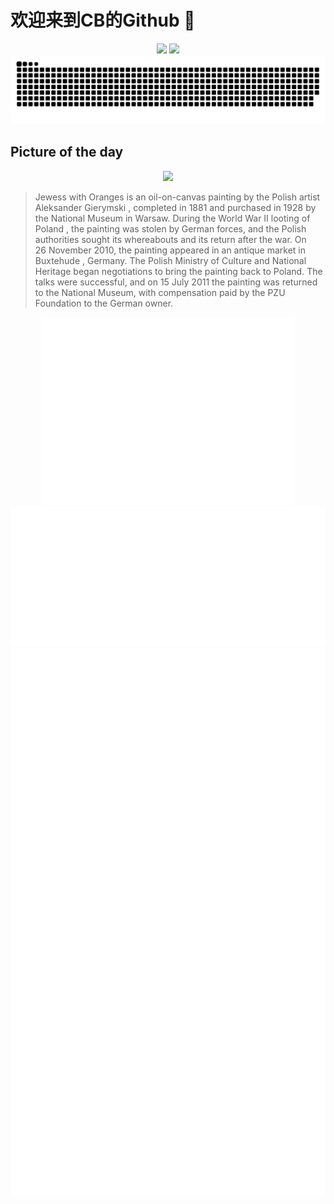 
# 欢迎来到CB的Github 👋

<div align="center">
  <img height="137px" src="https://github-readme-stats.vercel.app/api?username=SuperCB&show_icons=true&theme=radical" />
  <img height="137px" src="https://github-readme-stats.vercel.app/api/top-langs/?username=SuperCB&hide_title=true&hide_border=true&layout=compact&langs_count=6&text_color=000&icon_color=fff" />
</div>


<div align="center">
    <img src="./contribution-snake/github-contribution-grid-snake.svg" />
</div>



## Picture of the day
<div align="center">
  <img width=400px src="https://upload.wikimedia.org/wikipedia/commons/thumb/e/e7/Aleksander_Gierymski_-_Jewish_woman_selling_oranges_-_Google_Art_Project.jpg/525px-Aleksander_Gierymski_-_Jewish_woman_selling_oranges_-_Google_Art_Project.jpg" />
</div>

>Jewess with Oranges  is an oil-on-canvas painting by the Polish artist  Aleksander Gierymski , completed in 1881 and purchased in 1928 by the  National Museum  in Warsaw. During the  World War II looting of Poland , the painting was stolen by German forces, and the Polish authorities sought its whereabouts and its return after the war. On 26 November 2010, the painting appeared in an antique market in  Buxtehude , Germany. The Polish  Ministry of Culture and National Heritage  began negotiations to bring the painting back to Poland. The talks were successful, and on 15 July 2011 the painting was returned to the National Museum, with compensation paid by the  PZU Foundation  to the German owner.



<div align="center">
  <img height="300px" src="base_metrics.svg" />
  <img  src="metrics.plugin.calendar.full.svg" />
</div>


<div align="center">
  <img  src="plugin_metrics.svg" /> 
</div>
